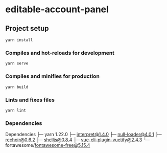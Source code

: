 # editable-account-panel

## Project setup
```
yarn install
```

### Compiles and hot-reloads for development
```
yarn serve
```

### Compiles and minifies for production
```
yarn build
```

### Lints and fixes files
```
yarn lint
```

### Dependencies
Dependencies
├─ yarn 1.22.0
├─ interpret@1.4.0
├─ null-loader@4.0.1
├─ rechoir@0.6.2
├─ shelljs@0.8.4
├─ vue-cli-plugin-vuetify@2.4.3
└─ fortawesome/fontawesome-free@5.15.4